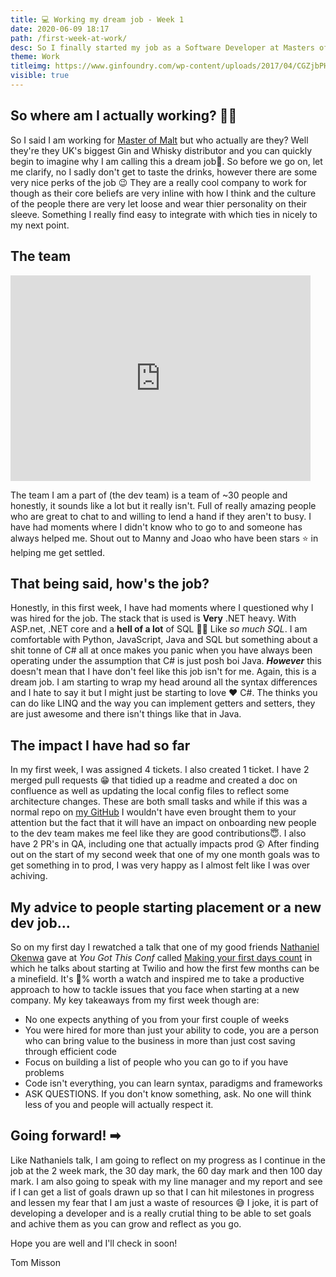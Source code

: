 ```yaml
---
title: 💻 Working my dream job - Week 1
date: 2020-06-09 18:17
path: /first-week-at-work/
desc: So I finally started my job as a Software Developer at Masters of Malt and it has been a truly amazing first week. Buckle in as I tell you all about my first week as a Software Developer.
theme: Work
titleimg: https://www.ginfoundry.com/wp-content/uploads/2017/04/CGZjbPHI_400x400.jpg
visible: true
---
```


## So where am I actually working? 👷‍♂️

So I said I am working for [Master of Malt](https://www.masterofmalt.com/) but who actually are they? Well they're they UK's biggest Gin and Whisky distributor and you can quickly begin to imagine why I am calling this a dream job💭. So before we go on, let me clarify, no I sadly don't get to taste the drinks, however there are some very nice perks of the job 😉 They are a really cool company to work for though as their core beliefs are very inline with how I think and the culture of the people there are very let loose and wear thier personality on their sleeve. Something I really find easy to integrate with which ties in nicely to my next point. 

## The team 

<iframe src="https://giphy.com/embed/moHRAoGsLBg88" width="480" height="329" frameBorder="0" class="giphy-embed" allowFullScreen></iframe>

The team I am a part of (the dev team) is a team of ~30 people and honestly, it sounds like a lot but it really isn't. Full of really amazing people who are great to chat to and willing to lend a hand if they aren't to busy. I have had moments where I didn't know who to go to and someone has always helped me. Shout out to Manny and Joao who have been stars ⭐ in helping me get settled. 

## That being said, how's the job?

Honestly, in this first week, I have had moments where I questioned why I was hired for the job. The stack that is used is **Very** .NET heavy. With ASP.net, .NET core and a **hell of a lot** of SQL 🤦‍♂️ Like _so much SQL_. I am comfortable with Python, JavaScript, Java and SQL but something about a shit tonne of C# all at once makes you panic when you have always been operating under the assumption that C# is just posh boi Java. _**However**_ this doesn't mean that I have don't feel like this job isn't for me. Again, this is a dream job. I am starting to wrap my head around all the syntax differences and I hate to say it but I might just be starting to love ♥ C#. The thinks you can do like LINQ and the way you can implement getters and setters, they are just awesome and there isn't things like that in Java.

## The impact I have had so far

In my first week, I was assigned 4 tickets. I also created 1 ticket. I have 2 merged pull requests 😁 that tidied up a readme and created a doc on confluence as well as updating the local config files to reflect some architecture changes. These are both small tasks and while if this was a normal repo on [my GitHub](https://github.com/tomMisson) I wouldn't have even brought them to your attention but the fact that it will have an impact on onboarding new people to the dev team makes me feel like they are good contributions😇. I also have 2 PR's in QA, including one that actually impacts prod 😲 After finding out on the start of my second week that one of my one month goals was to get something in to prod, I was very happy as I almost felt like I was over achiving. 

## My advice to people starting placement or a new dev job...

So on my first day I rewatched a talk that one of my good friends [Nathaniel Okenwa](https://twitter.com/chatterboxCoder) gave at _You Got This Conf_ called [Making your first days count](https://yougotthis.io/talks/making-your-first-days-count/) in which he talks about starting at Twilio and how the first few months can be a minefield. It's 💯% worth a watch and inspired me to take a productive approach to how to tackle issues that you face when starting at a new company. My key takeaways from my first week though are: 

* No one expects anything of you from your first couple of weeks
* You were hired for more than just your ability to code, you are a person who can bring value to the business in more than just cost saving through efficient code 
* Focus on building a list of people who you can go to if you have problems
* Code isn't everything, you can learn syntax, paradigms and frameworks
* ASK QUESTIONS. If you don't know something, ask. No one will think less of you and people will actually respect it. 

## Going forward! ➡

Like Nathaniels talk, I am going to reflect on my progress as I continue in the job at the 2 week mark, the 30 day mark, the 60 day mark and then 100 day mark. I am also going to speak with my line manager and my report and see if I can get a list of goals drawn up so that I can hit milestones in progress and lessen my fear that I am just a waste of resources 😅 I joke, it is part of developing a developer and is a really crutial thing to be able to set goals and achive them as you can grow and reflect as you go. 

Hope you are well and I'll check in soon! 

Tom Misson 
